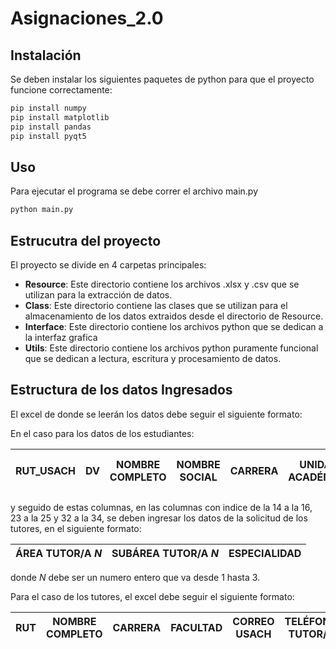 # Asignaciones_2.0

## Instalación

Se deben instalar los siguientes paquetes de python para que el proyecto funcione correctamente:

```bash
pip install numpy
pip install matplotlib
pip install pandas
pip install pyqt5

```

## Uso

Para ejecutar el programa se debe correr el archivo main.py

```bash
python main.py
```

## Estrucutra del proyecto

El proyecto se divide en 4 carpetas principales:

- **Resource**: Este directorio contiene los archivos .xlsx y .csv que se utilizan para la extracción de datos.
- **Class**: Este directorio contiene las clases que se utilizan para el almacenamiento de los datos extraidos desde el directorio de Resource.
- **Interface**: Este directorio contiene los archivos python que se dedican a la interfaz grafica
- **Utils**: Este directorio contiene los archivos python puramente funcional que se dedican a lectura, escritura y procesamiento de datos.

## Estructura de los datos Ingresados

El excel de donde se leerán los datos debe seguir el siguiente formato:

En el caso para los datos de los estudiantes:

|RUT_USACH|DV|NOMBRE COMPLETO|NOMBRE SOCIAL|CARRERA|UNIDAD ACADÉMICA|VÍA DE ACCESO|VÍA PAIEP|IES ACOMPAÑAMIENTO|CORREO USACH|CORREO PERSONAL|TELÉFONO 1|TELÉFONO 2|MATRICULADO 1s2023 (SI/NO)|
|---|---|---|---|---|---|---|---|---|---|---|---|---|---|

y seguido de estas columnas, en las columnas con indice de la 14 a la 16, 23 a la 25 y 32 a la 34, se deben ingresar los datos de la solicitud de los tutores, en el siguiente formato:

|ÁREA TUTOR/A *N*|SUBÁREA TUTOR/A *N*|ESPECIALIDAD|
|---|---|---|

donde *N* debe ser un numero entero que va desde 1 hasta 3.

Para el caso de los tutores, el excel debe seguir el siguiente formato:

|RUT|NOMBRE COMPLETO|CARRERA|FACULTAD|CORREO USACH|TELÉFONO TUTOR/A|CORREO PERSONAL|ÁREA|Subárea|N° de horas|
|---|---|---|---|---|---|---|---|---|---|

